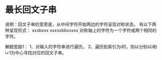 最长回文子串
==================
说明：回文子串的意思是，从中间字符开始两边的字符呈现对称状态。
有以下两种呈现形式：
xxxbxxx
xxxxxbbxxxxx
对称轴上的字符为一个字符或两个相同的字符。


解题思路1：
1、对输入的字符串进行遍历。
2、遍历到索引为i时，则以分别以i和i+1为中心寻找对应的回文子串。


